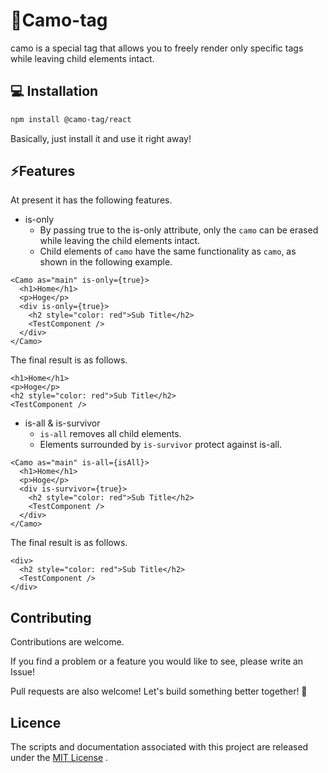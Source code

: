 # 🥷Camo-tag

camo is a special tag that allows you to freely render only specific tags while leaving child elements intact.

## 💻 Installation

```sh
npm install @camo-tag/react
```

Basically, just install it and use it right away!

## ⚡Features

At present it has the following features.

- is-only
  - By passing true to the is-only attribute, only the `camo` can be erased while leaving the child elements intact.
  - Child elements of `camo` have the same functionality as `camo`, as shown in the following example.

```react
<Camo as="main" is-only={true}>
  <h1>Home</h1>
  <p>Hoge</p>
  <div is-only={true}>
    <h2 style="color: red">Sub Title</h2>
    <TestComponent />
  </div>
</Camo>
```

The final result is as follows.

```react
<h1>Home</h1>
<p>Hoge</p>
<h2 style="color: red">Sub Title</h2>
<TestComponent />
```

- is-all & is-survivor
  - `is-all` removes all child elements.
  - Elements surrounded by `is-survivor` protect against is-all.

```react
<Camo as="main" is-all={isAll}>
  <h1>Home</h1>
  <p>Hoge</p>
  <div is-survivor={true}>
    <h2 style="color: red">Sub Title</h2>
    <TestComponent />
  </div>
</Camo>
```

The final result is as follows.

```react
<div>
  <h2 style="color: red">Sub Title</h2>
  <TestComponent />
</div>
```

## Contributing

Contributions are welcome.

If you find a problem or a feature you would like to see, please write an Issue!

Pull requests are also welcome! Let's build something better together! 🥷

## Licence

The scripts and documentation associated with this project are released under the [MIT License](./LICENCE) .
